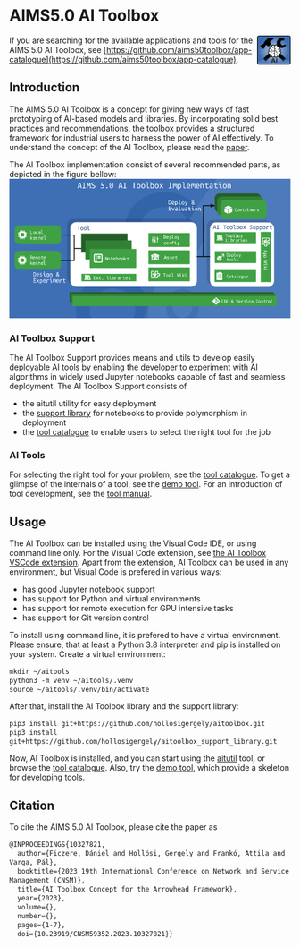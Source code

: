 # AIMS5.0 AI Toolbox

<img align="right" width="60" height="auto" src="iconc.png">
  
If you are searching for the available applications and tools for the AIMS 5.0 AI Toolbox, see [https://github.com/aims50toolbox/app-catalogue](https://github.com/aims50toolbox/app-catalogue).

## Introduction
The AIMS 5.0 AI Toolbox is a concept for giving new ways of fast prototyping of AI-based models and libraries. By incorporating solid best practices and recommendations, the toolbox provides a structured framework for industrial users to harness the power of AI effectively. To understand the concept of the AI Toolbox, please read the [paper](doc/NOMS2024.pdf).

The AI Toolbox implementation consist of several recommended parts, as depicted in the figure bellow:
![rfwf](./doc/images/aitoolbox-implementation.png)

### AI Toolbox Support
The AI Toolbox Support provides means and utils to develop easily deployable AI tools by enabling the developer to experiment with AI algorithms in widely used Jupyter notebooks capable of fast and seamless deployment. The AI Toolbox Support consists of

 * the aitutil utility for easy deployment
 * the [support library](https://github.com/aims50toolbox/aitoolbox_support_library) for notebooks to provide polymorphism in deployment
 * the [tool catalogue](https://github.com/aims50toolbox/app-catalogue) to enable users to select the right tool for the job


### AI Tools
For selecting the right tool for your problem, see the [tool catalogue](https://github.com/aims50toolbox/app-catalogue). To get a glimpse of the internals of a tool, see the [demo tool](https://github.com/aims50toolbox/demo-tool). For an introduction of tool development, see the [tool manual](doc/tools.md).

## Usage
The AI Toolbox can be installed using the Visual Code IDE, or using command line only. For the Visual Code extension, see [the AI Toolbox VSCode extension](). Apart from the extension, AI Toolbox can be used in any environment, but Visual Code is prefered in various ways:

 * has good Jupyter notebook support
 * has support for Python and virtual environments
 * has support for remote execution for GPU intensive tasks
 * has support for Git version control

To install using command line, it is prefered to have a virtual environment. Please ensure, that at least a Python 3.8 interpreter and pip is installed on your system. Create a virtual environment:
```
mkdir ~/aitools
python3 -m venv ~/aitools/.venv
source ~/aitools/.venv/bin/activate
```

After that, install the AI Toolbox library and the support library:
```
pip3 install git+https://github.com/hollosigergely/aitoolbox.git
pip3 install git+https://github.com/hollosigergely/aitoolbox_support_library.git
```

Now, AI Toolbox is installed, and you can start using the [aitutil](doc/aitutil.md) tool, or browse the [tool catalogue](https://github.com/aims50toolbox/app-catalogue). Also, try the 
[demo tool](https://github.com/aims50toolbox/demo-tool), which provide a skeleton for developing tools.

## Citation
To cite the AIMS 5.0 AI Toolbox, please cite the paper as
```
@INPROCEEDINGS{10327821,
  author={Ficzere, Dániel and Hollósi, Gergely and Frankó, Attila and Varga, Pál},
  booktitle={2023 19th International Conference on Network and Service Management (CNSM)}, 
  title={AI Toolbox Concept for the Arrowhead Framework}, 
  year={2023},
  volume={},
  number={},
  pages={1-7},
  doi={10.23919/CNSM59352.2023.10327821}}

```

